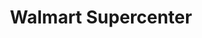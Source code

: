 ---
title: "Walmart Supercenter"
url: /tulsa/walmart-supercenter-east-81st-street-south/
shop: supermarket
---